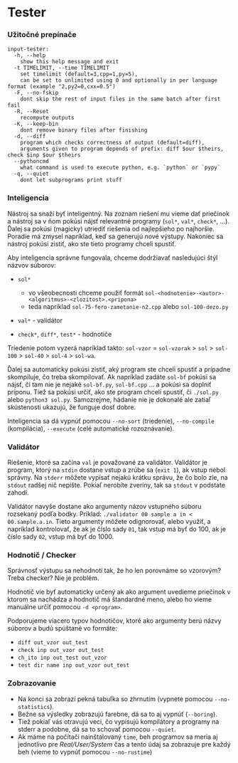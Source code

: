 # Tester

### Užitočné prepínače

```
input-tester:
  -h, --help
    show this help message and exit
  -t TIMELIMIT, --time TIMELIMIT
    set timelimit (default=3,cpp=1,py=5),
    can be set to unlimited using 0 and optionally in per language format (example "2,py2=0,cxx=0.5")
  -F, --no-fskip
    dont skip the rest of input files in the same batch after first fail
  -R, --Reset
    recompute outputs
  -K, --keep-bin
    dont remove binary files after finishing
  -d, --diff
    program which checks correctness of output (default=diff),
    arguments given to program depends of prefix: diff $our $theirs, check $inp $our $theirs
  --pythoncmd
    what command is used to execute python, e.g. `python` or `pypy`
  -q, --quiet
    dont let subprograms print stuff
```

### Inteligencia

Nástroj sa snaží byť inteligentný. Na zoznam riešení mu vieme dať priečinok a nástroj sa v ňom pokúsi nájsť relevantné programy (`sol*`, `val*`, `check*`, ...). Ďalej sa pokúsi (magicky) utriediť riešenia od najlepšieho po najhoršie. Poradie má zmysel napríklad, keď sa generujú nové výstupy. Nakoniec sa nástroj pokúsi zistiť, ako ste tieto programy chceli spustiť.

Aby inteligencia správne fungovala, chceme dodržiavať nasledujúci štýl názvov súborov:

- `sol*`

  - vo všeobecnosti chceme použiť formát `sol-<hodnotenie>-<autor>-<algoritmus>-<zlozitost>.<pripona>`
  - teda napríklad `sol-75-fero-zametanie-n2.cpp` alebo `sol-100-dezo.py`

- `val*` - validátor
- `check*`, `diff*`, `test*` - hodnotiče

Triedenie potom vyzerá napríklad takto: `sol-vzor` = `sol-vzorak` > `sol` > `sol-100` > `sol-40` > `sol-4` > `sol-wa`.

Ďalej sa automaticky pokúsi zistiť, aký program ste chceli spustiť a prípadne skompiluje, čo treba skompilovať. Ak napríklad zadáte `sol-bf` pokúsi sa nájsť, či tam nie je nejaké `sol-bf.py`, `sol-bf.cpp` ... a pokúsi sa doplniť príponu. Tiež sa pokúsi určiť, ako ste program chceli spustiť, či `./sol.py` alebo `python3 sol.py`. Samozrejme, hádanie nie je dokonalé ale zatiaľ skústenosti ukazujú, že funguje dosť dobre.

Inteligencia sa dá vypnúť pomocou `--no-sort` (triedenie), `--no-compile` (kompilácia), `--execute` (celé automatické rozoznávanie).

### Validátor

Riešenie, ktoré sa začína `val` je považované za validátor. Validátor je program, ktorý na `stdin` dostane vstup a zrúbe sa (`exit 1`), ak vstup nebol správny. Na `stderr` môžete vypísať nejakú krátku správu, že čo bolo zle, na `stdout` radšej nič nepíšte. Pokiaľ nerobíte zveriny, tak sa `stdout` v podstate zahodí.

Validátor navyše dostane ako argumenty názov vstupného súboru rozsekaný podľa bodky. Príklad: `./validator 00 sample a in < 00.sample.a.in`. Tieto argumenty môžete odignorovať, alebo využiť, a napríklad kontrolovať, že ak je číslo sady `01`, tak vstup má byť do 100, ak je číslo sady `02`, vstup má byť do 1000.

### Hodnotič / Checker

Správnosť výstupu sa nehodnotí tak, že ho len porovnáme so vzorovým? Treba checker? Nie je problém.

Hodnotič vie byť automaticky určený ak ako argument uvedieme priečinok v ktorom sa nachádza a hodnotič má štandardné meno, alebo ho vieme manuálne určiť pomocou `-d <program>`.

Podporujeme viacero typov hodnotičov, ktoré ako argumenty berú názvy súborov a budú spúštané vo formáte:

- `diff out_vzor out_test`
- `check inp out_vzor out_test`
- `ch_ito inp out_test out_vzor`
- `test dir name inp out_vzor out_test`

### Zobrazovanie

- Na konci sa zobrazí pekná tabuľka so zhrnutím (vypnete pomocou `--no-statistics`).
- Bežne sa výsledky zobrazujú farebne, dá sa to aj vypnúť (`--boring`).
- Tiež pokiaľ vás otravujú veci, čo vypisujú kompilátory a programy na stderr a podobne, dá sa to schovať pomocou `--quiet`.
- Ak máme na počítači nainštalovaný `time`, beh programov sa meria aj jednotlivo pre _Real/User/System_ čas a tento údaj sa zobrazuje pre každý beh (vieme to vypnúť pomocou `--no-rustime`)
